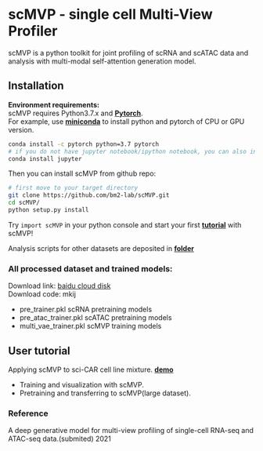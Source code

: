 # scMVP - single cell Multi-View Profiler

scMVP is a python toolkit for joint profiling of scRNA and scATAC data and analysis
with multi-modal self-attention generation model.

## Installation
**Environment requirements:**<br>
scMVP requires Python3.7.x and [**Pytorch**](http://pytorch.org).<br>
For example, use [**miniconda**](https://conda.io/miniconda.html) to install python and pytorch of CPU or GPU version.
```Bash
conda install -c pytorch python=3.7 pytorch
# if you do not have jupyter notebook/ipython notebook, you can also install by conda
conda install jupyter
```

Then you can install scMVP from github repo:<br>
```Bash
# first move to your target directory
git clone https://github.com/bm2-lab/scMVP.git
cd scMVP/
python setup.py install
```

Try ```import scMVP``` in your python console and start your first [**tutorial**](demos/scMVP_tutorial.ipynb) with scMVP!

Analysis scripts for other datasets are deposited in [**folder**](demos/manuscript_analysis/)

### All processed dataset and trained models:<br>
Download link: [baidu cloud disk](https://pan.baidu.com/s/183jLROAUuNfVKCeBY4B4DQ)<br>
Download code: mkij<br>
- pre_trainer.pkl  scRNA pretraining models <br>
- pre_atac_trainer.pkl scATAC pretraining models <br>
- multi_vae_trainer.pkl scMVP training models <br>


## User tutorial

Applying scMVP to sci-CAR cell line mixture. [**demo**](demos/scMVP_tutorial.ipynb)
- Training and visualization with scMVP.
- Pretraining and transferring to scMVP(large dataset).



### Reference
A deep generative model for multi-view profiling of single-cell RNA-seq and ATAC-seq data.(submited) 2021


